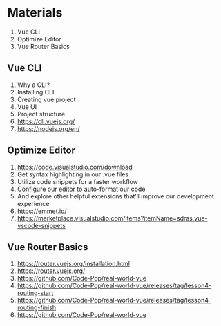 # Materials

  1. Vue CLI
  2. Optimize Editor
  3. Vue Router Basics

## Vue CLI

  1. Why a CLI?
  2. Installing CLI
  3. Creating vue project
  4. Vue UI
  5. Project structure
  6. https://cli.vuejs.org/
  7. https://nodejs.org/en/

## Optimize Editor

  1. https://code.visualstudio.com/download
  2. Get syntax highlighting in our .vue files
  3. Utilize code snippets for a faster workflow
  4. Configure our editor to auto-format our code
  5. And explore other helpful extensions that’ll improve our development experience
  6. https://emmet.io/
  7. https://marketplace.visualstudio.com/items?itemName=sdras.vue-vscode-snippets

## Vue Router Basics

  1. https://router.vuejs.org/installation.html
  2. https://router.vuejs.org/
  3. https://github.com/Code-Pop/real-world-vue
  4. https://github.com/Code-Pop/real-world-vue/releases/tag/lesson4-routing-start
  5. https://github.com/Code-Pop/real-world-vue/releases/tag/lesson4-routing-finish
  6. https://github.com/Code-Pop/real-world-vue
